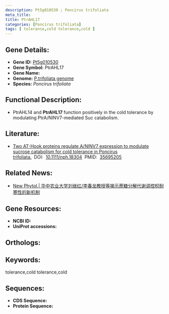 ```yaml
---
description: Pt5g010530 ; Poncirus trifoliata
meta_title:
title: PtrAHL17
categories: [Poncirus trifoliata]
tags: [ tolerance,cold tolerance,cold ]
---
```


## Gene Details:
- **Gene ID:**	[Pt5g010530]()
- **Gene Symbol:** PtrAHL17
- **Gene Name:** 
- **Genome:** [P.trifoliata genome]()
- **Species:** *Poncirus trifoliata*

## Functional Description:
   - PtrAHL14 and **PtrAHL17** function positively in the cold tolerance by modulating PtrA/NINV7-mediated Suc catabolism.

## Literature:
   - [Two AT-Hook proteins regulate A/NINV7 expression to modulate sucrose catabolism for cold tolerance in Poncirus trifoliata.]( https://nph.onlinelibrary.wiley.com/doi/10.1111/nph.18304)&nbsp;&nbsp;DOI:&nbsp;&nbsp;[10.1111/nph.18304](https://nph.onlinelibrary.wiley.com/doi/10.1111/nph.18304)&nbsp;&nbsp;PMID:&nbsp;&nbsp;[35695205](https://pubmed.ncbi.nlm.nih.gov/35695205/)

## Related News:
   - [New Phytol.| 华中农业大学刘继红/李春龙教授等揭示蔗糖分解代谢调控枳耐寒性的新机制](https://mp.weixin.qq.com/s?__biz=Mzg3MDEwNDEyMg==&mid=2247531240&idx=2&sn=55c101062c1b11d3b0128a6a61fb56a2&chksm=ce90d7bdf9e75eaba0656b0b6bcf2dfff2378d45d18efc88c278306ae5e80ea5fa0fa54798a8&scene=27#wechat_redirect)

## Gene Resources:
- **NCBI ID:** [](https://www.ncbi.nlm.nih.gov/gene/?term=)
- **UniProt accessions:** [](https://www.uniprot.org/uniprotkb//entry)

## Orthologs:


## Keywords:
tolerance,cold tolerance,cold

## Sequences:
- **CDS Sequence:**
- **Protein Sequence:**

